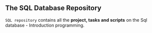 ## The SQL Database Repository

```SQL repository``` contains all the **project, tasks and scripts** on the Sql database - Introduction programming.